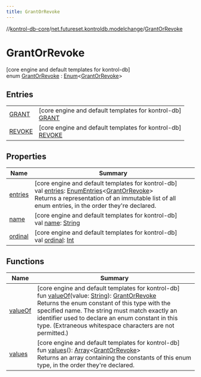 ```yaml
---
title: GrantOrRevoke
---
```

//[kontrol-db-core](../../../index.html)/[net.futureset.kontroldb.modelchange](../index.html)/[GrantOrRevoke](index.html)



# GrantOrRevoke



[core engine and default templates for kontrol-db]\
enum [GrantOrRevoke](index.html) : [Enum](https://kotlinlang.org/api/latest/jvm/stdlib/kotlin/-enum/index.html)&lt;[GrantOrRevoke](index.html)&gt;



## Entries


| | |
|---|---|
| [GRANT](-g-r-a-n-t/index.html) | [core engine and default templates for kontrol-db]<br>[GRANT](-g-r-a-n-t/index.html) |
| [REVOKE](-r-e-v-o-k-e/index.html) | [core engine and default templates for kontrol-db]<br>[REVOKE](-r-e-v-o-k-e/index.html) |


## Properties


| Name | Summary |
|---|---|
| [entries](entries.html) | [core engine and default templates for kontrol-db]<br>val [entries](entries.html): [EnumEntries](https://kotlinlang.org/api/latest/jvm/stdlib/kotlin.enums/-enum-entries/index.html)&lt;[GrantOrRevoke](index.html)&gt;<br>Returns a representation of an immutable list of all enum entries, in the order they're declared. |
| [name](../-table-persistence/-n-o-r-m-a-l/index.html#-372974862%2FProperties%2F894165660) | [core engine and default templates for kontrol-db]<br>val [name](../-table-persistence/-n-o-r-m-a-l/index.html#-372974862%2FProperties%2F894165660): [String](https://kotlinlang.org/api/latest/jvm/stdlib/kotlin/-string/index.html) |
| [ordinal](../-table-persistence/-n-o-r-m-a-l/index.html#-739389684%2FProperties%2F894165660) | [core engine and default templates for kontrol-db]<br>val [ordinal](../-table-persistence/-n-o-r-m-a-l/index.html#-739389684%2FProperties%2F894165660): [Int](https://kotlinlang.org/api/latest/jvm/stdlib/kotlin/-int/index.html) |


## Functions


| Name | Summary |
|---|---|
| [valueOf](value-of.html) | [core engine and default templates for kontrol-db]<br>fun [valueOf](value-of.html)(value: [String](https://kotlinlang.org/api/latest/jvm/stdlib/kotlin/-string/index.html)): [GrantOrRevoke](index.html)<br>Returns the enum constant of this type with the specified name. The string must match exactly an identifier used to declare an enum constant in this type. (Extraneous whitespace characters are not permitted.) |
| [values](values.html) | [core engine and default templates for kontrol-db]<br>fun [values](values.html)(): [Array](https://kotlinlang.org/api/latest/jvm/stdlib/kotlin/-array/index.html)&lt;[GrantOrRevoke](index.html)&gt;<br>Returns an array containing the constants of this enum type, in the order they're declared. |

